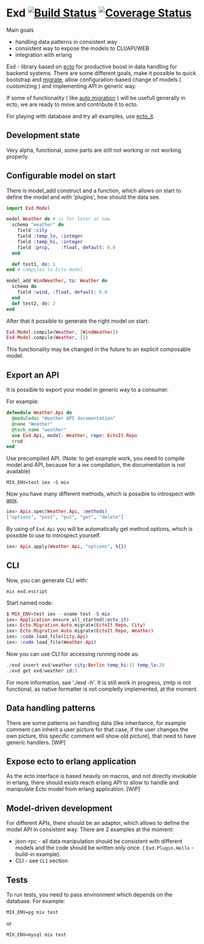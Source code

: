 Exd [![Build Status](https://travis-ci.org/xerions/exd.svg)](https://travis-ci.org/xerions/exd) [![Coverage Status](https://coveralls.io/repos/xerions/exd/badge.svg?branch=master&service=github)](https://coveralls.io/github/xerions/exd?branch=master)
===

Main goals

* handling data patterns in consistent way
* consistent way to expose the models to CLI/API/WEB
* integration with erlang

Exd - library based on [ecto](https://github.com/elixir-lang/ecto) for productive boost in data handling for backend systems. There are some different goals, make it possible to quick bootstrap and [migrate](https://github.com/xerions/ecto_migrate), allow configuration-based change of models ( customizing ) and implementing API in generic way.

If some of functionality ( like [auto migration](https://github.com/xerions/ecto_migrate) ) will be usefull generally in ecto, we are ready to move and contribute it to ecto.

For playing with database and try all examples, use [ecto_it](https://github.com/xerions/ecto_it).

Development state
-----------------

Very alpha, functional, some parts are still not working or not working properly.

Configurable model on start
---------------------------

There is model_add construct and a function, which allows on start to define the model and with 'plugins', how should the data see.

```elixir
import Exd.Model

model Weather do # is for later at now
  schema "weather" do
    field :city
    field :temp_lo, :integer
    field :temp_hi, :integer
    field :prcp,    :float, default: 0.0
  end

  def test1, do: 1
end # compiles to Ecto model

model_add WindWeather, to: Weather do
  schema do
    field :wind, :float, default: 0.0
  end
  def test2, do: 2
end
```

After that it possible to generate the right model on start:

```elixir
Exd.Model.compile(Weather, [WindWeather])
Exd.Model.compile(Weather, [])
```

This functionality may be changed in the future to an explicit composable model.

Export an API
-------------

It is possible to export your model in generic way to a consumer.

For example:

```elixir
defmodule Weather.Api do
  @moduledoc "Weather API documentation"
  @name "Weather"
  @tech_name "weather"
  use Exd.Api, model: Weather, repo: EctoIt.Repo
  crud
end
```

Use precompiled API. (Note: to get example work, you need to compile model and API, because for a iex compilation, the documentation is not available)
```
MIX_ENV=test iex -S mix
```

Now you have many different methods, which is possible to introspect with [apix](https://github.com/liveforeverx/apix).

```elixir
iex> Apix.spec(Weather.Api, :methods)
["options", "post", "put", "get", "delete"]
```

By using of `Exd.Api` you will be automatically get method options, which is possible to use to introspect yourself.

```elixir
iex> Apix.apply(Weather.Api, "options", %{})
```

CLI
---

Now, you can generate CLI with:

```
mix exd.escript
```

Start named node:

```elixir
$ MIX_ENV=test iex --sname test -S mix
iex> Application.ensure_all_started(:ecto_it)
iex> Ecto.Migration.Auto.migrate(EctoIt.Repo, City)
iex> Ecto.Migration.Auto.migrate(EctoIt.Repo, Weather)
iex> :code.load_file(City.Api)
iex> :code.load_file(Weather.Api)
```

Now you can use CLI for accessing running node as:

```elixir
./exd insert exd/weather city:Berlin temp_hi:32 temp_lo:20
./exd get exd/weather id:1
```

For more information, see './exd -h'.
It is still work in progress, zmtp is not functional, as native formatter is not completly implemented, at the moment.

Data handling patterns
----------------------

There are some patterns on handling data (like inheritance, for example comment can inherit a user picture for that case, if the user changes the own picture, this specific comment will show old picture), that need to have generic handlers. [WiP]

Expose ecto to erlang application
---------------------------------

As the ecto interface is based heavily on macros, and not directly invokable in erlang, there should exists reach erlang API to allow to handle and manipulate Ecto model from erlang application. [WiP]

Model-driven development
------------------------

For different APIs, there should be an adaptor, which allows to define the model API in consistent way. There are 2 examples at the moment:

* json-rpc - all data manipulation should be consistent with different models and the code should be written only once. ( `Exd.Plugin.Hello` - build-in example).
* CLI - see `CLI` section

Tests
-----

To run tests, you need to pass environment which depends on the database. For example:

```
MIX_ENV=pg mix test
```

or

```
MIX_ENV=mysql mix test
```
